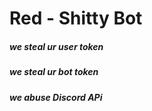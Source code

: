 # Red - Shitty Bot

##### we steal ur user token
##### we steal ur bot token
##### we abuse Discord APi
